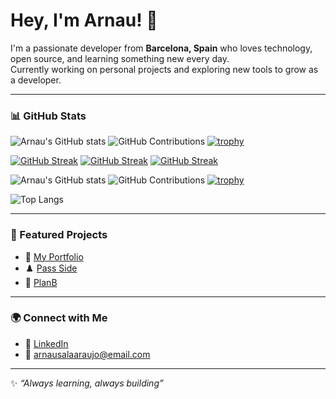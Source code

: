 # Hey, I'm Arnau! 👋

I'm a passionate developer from **Barcelona, Spain** who loves technology, open source, and learning something new every day.  
Currently working on personal projects and exploring new tools to grow as a developer.

---

### 📊 GitHub Stats
![Arnau's GitHub stats](https://github-readme-stats.vercel.app/api?username=arnau-sala&show_icons=true&theme=blue_navy)
![GitHub Contributions](https://github-contributor-stats.vercel.app/api?username=arnau-sala&limit=5&theme=blueberry&combine_all_yearly_contributions=true)
[![trophy](https://github-profile-trophy.vercel.app/?username=arnau-sala&theme=algolia&row=1&column=6)](https://github.com/ryo-ma/github-profile-trophy)

[![GitHub Streak](https://streak-stats.demolab.com/?user=arnau-sala&theme=radical&hide_border=true)](https://git.io/streak-stats)
[![GitHub Streak](https://streak-stats.demolab.com/?user=arnau-sala&theme=vue-dark&ring=FF0000&fire=FF4500&sideLabels=00FF00)](https://git.io/streak-stats)
[![GitHub Streak](https://streak-stats.demolab.com/?user=arnau-sala&theme=gruvbox&background=1E1E1E&hide_longest_streak=true)](https://git.io/streak-stats)

![Arnau's GitHub stats](https://github-readme-stats.vercel.app/api?username=arnau-sala&show_icons=true&theme=tokyonight&include_all_commits=true&count_private=true)
![GitHub Contributions](https://github-contributor-stats.vercel.app/api?username=arnau-sala&combine_all_yearly_contributions=true&theme=tokyonight)
[![trophy](https://github-profile-trophy.vercel.app/?username=arnau-sala&theme=onedark&no-bg=true&row=1&column=6)](https://github.com/ryo-ma/github-profile-trophy)



![Top Langs](https://github-readme-stats.vercel.app/api/top-langs/?username=arnau-sala&layout=compact&theme=blue_navy)  


---

### 📌 Featured Projects
- 🔗 [My Portfolio](https://arnau-sala.github.io/portfolio/)  
- ♟️ [Pass Side](https://github.com/arnau-sala/your-repo)  
- 🎉 [PlanB](https://github.com/arnau-sala/another-repo)  

---

### 🌍 Connect with Me
- 💼 [LinkedIn](www.linkedin.com/in/arnau-sala-araujo)  
- 📧 arnausalaaraujo@email.com  

---

✨ _“Always learning, always building”_
